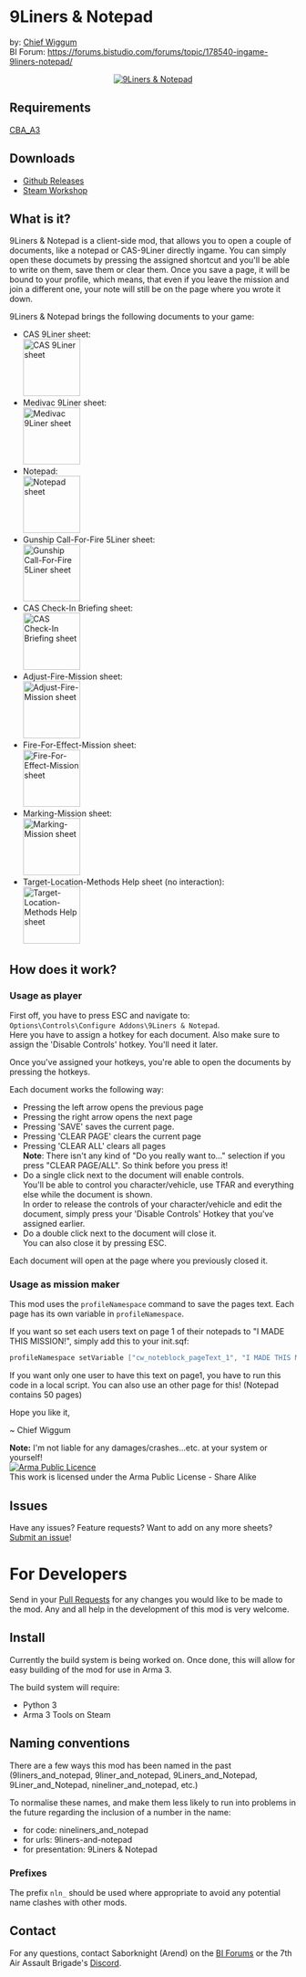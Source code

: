 # 9Liners & Notepad
by: [Chief Wiggum](https://forums.bistudio.com/profile/926664-chief_wiggum/)  
BI Forum: https://forums.bistudio.com/forums/topic/178540-ingame-9liners-notepad/
<center>
	<a href="http://i.imgur.com/GOC07EV.png">
		<img
			src="http://i.imgur.com/GOC07EV.png"
			title="9Liners &amp; Notepad">
	</a>
</center>

## Requirements
[CBA_A3](https://github.com/CBATeam/CBA_A3)

## Downloads
- [Github Releases](https://github.com/Saborknight/9liners-and-notepad/releases/latest)
- [Steam Workshop](http://steamcommunity.com/sharedfiles/filedetails/?id=1210050323)

## What is it?
9Liners & Notepad is a client-side mod, that allows you to open a couple of documents, like a notepad or CAS-9Liner directly ingame.
You can simply open these documets by pressing the assigned shortcut and you'll be able to write on them, save them or clear them.
Once you save a page, it will be bound to your profile, which means, that even if you leave the mission and join a different one, your note will still be on the page where you wrote it down.

9Liners & Notepad brings the following documents to your game:
- CAS 9Liner sheet:
	<br>
	<a href="http://img4.fotos-hochladen.net/uploads/20150301000060xuhlm7os.jpg" target="_blank">
		<img
			src="http://img4.fotos-hochladen.net/thumbnail/20150301000060xuhlm7os_thumb.jpg"
			title="CAS 9Liner sheet"
			height="100"
			width="auto">
	</a>
- Medivac 9Liner sheet:
	<br>
	<a href="http://img4.fotos-hochladen.net/uploads/201503010000znxfrm23et.jpg" target="_blank">
		<img
			src="http://img4.fotos-hochladen.net/thumbnail/201503010000znxfrm23et_thumb.jpg"
			title="Medivac 9Liner sheet"
			height="100"
			width="auto">
	</a>
- Notepad:
	<br>
	<a href="http://img4.fotos-hochladen.net/uploads/201503010000zr6ag2yvoi.jpg" target="_blank">
		<img
			src="http://img4.fotos-hochladen.net/thumbnail/201503010000zr6ag2yvoi_thumb.jpg"
			title="Notepad sheet"
			height="100"
			width="auto">
	</a>
- Gunship Call-For-Fire 5Liner sheet:
	<br>
	<a href="http://img4.fotos-hochladen.net/uploads/2015030100008ah3y146wf.jpg" target="_blank">
		<img
			src="http://img4.fotos-hochladen.net/thumbnail/2015030100008ah3y146wf_thumb.jpg"
			title="Gunship Call-For-Fire 5Liner sheet"
			height="100"
			width="auto">
	</a>
- CAS Check-In Briefing sheet:
	<br>
	<a href="http://img4.fotos-hochladen.net/uploads/201503010000jny20przcs.jpg" target="_blank">
		<img
			src="http://img4.fotos-hochladen.net/thumbnail/201503010000jny20przcs_thumb.jpg"
			title="CAS Check-In Briefing sheet"
			height="100"
			width="auto">
	</a>
- Adjust-Fire-Mission sheet:
	<br>
	<a href="http://img4.fotos-hochladen.net/uploads/201503010000u7rl3bog2s_thumb.jpg" target="_blank">
		<img
			src="http://img4.fotos-hochladen.net/thumbnail/201503010000u7rl3bog2s_thumb.jpg"
			title="Adjust-Fire-Mission sheet"
			height="100"
			width="auto">
	</a>
- Fire-For-Effect-Mission sheet:
	<br>
	<a href="http://img4.fotos-hochladen.net/uploads/201503010000iv4axcflqg_thumb.jpg" target="_blank">
		<img
			src="http://img4.fotos-hochladen.net/thumbnail/201503010000iv4axcflqg_thumb.jpg"
			title="Fire-For-Effect-Mission sheet"
			height="100"
			width="auto">
	</a>
- Marking-Mission sheet:
	<br>
	<a href="http://img4.fotos-hochladen.net/uploads/2015030100004acqjyrhl3.jpg" target="_blank">
		<img
			src="http://img4.fotos-hochladen.net/uploads/2015030100004acqjyrhl3.jpg"
			title="Marking-Mission sheet"
			height="100"
			width="auto">
	</a>
- Target-Location-Methods Help sheet (no interaction):
	<br>
	<a href="http://img4.fotos-hochladen.net/uploads/2015030100008dbc25764k.jpg" target="_blank">
		<img
			src="http://img4.fotos-hochladen.net/uploads/2015030100008dbc25764k.jpg"
			title="Target-Location-Methods Help sheet"
			height="100"
			width="auto">
	</a>

## How does it work?
### Usage as player
First off, you have to press ESC and navigate to: `Options\Controls\Configure Addons\9Liners & Notepad`.  
Here you have to assign a hotkey for each document. Also make sure to assign the 'Disable Controls' hotkey. You'll need it later.

Once you've assigned your hotkeys, you're able to open the documents by pressing the hotkeys.

Each document works the following way:
- Pressing the left arrow opens the previous page
- Pressing the right arrow opens the next page
- Pressing 'SAVE' saves the current page.
- Pressing 'CLEAR PAGE' clears the current page
- Pressing 'CLEAR ALL' clears all pages  
	**Note**: There isn't any kind of "Do you really want to..." selection if you press "CLEAR PAGE/ALL". So think before you press it!
- Do a single click next to the document will enable controls.  
	You'll be able to control you character/vehicle, use TFAR and everything else while the document is shown.  
	In order to release the controls of your character/vehicle and edit the document, simply press your 'Disable Controls' Hotkey that you've assigned earlier.
- Do a double click next to the document will close it.  
	You can also close it by pressing ESC.

Each document will open at the page where you previously closed it.

### Usage as mission maker
This mod uses the `profileNamespace` command to save the pages text. Each page has its own variable in `profileNamespace`.

If you want so set each users text on page 1 of their notepads to "I MADE THIS MISSION!", simply add this to your init.sqf:

```c
profileNamespace setVariable ["cw_noteblock_pageText_1", "I MADE THIS MISSION!"];
```

If you want only one user to have this text on page1, you have to run this code in a local script.
You can also use an other page for this! (Notepad contains 50 pages)

Hope you like it,

~ Chief Wiggum

**Note:** I'm not liable for any damages/crashes...etc. at your system or yourself!  
[![Arma Public Licence](https://www.bistudio.com/assets/img/licenses/APL-SA.png)](https://www.bistudio.com/community/licenses/arma-public-license-share-alike)  
This work is licensed under the Arma Public License - Share Alike

## Issues
Have any issues? Feature requests? Want to add on any more sheets? [Submit an issue](https://github.com/Saborknight/9liners-and-notepad/issues/new)!

# For Developers
Send in your [Pull Requests](https://github.com/Saborknight/9liners-and-notepad/pulls) for any changes you would like to be made to the mod. Any and all help in the development of this mod is very welcome.

## Install
Currently the build system is being worked on. Once done, this will allow for easy building of the mod for use in Arma 3.

The build system will require:
- Python 3
- Arma 3 Tools on Steam

## Naming conventions
There are a few ways this mod has been named in the past (9liners_and_notepad, 9liner_and_notepad, 9Liners_and_Notepad, 9Liner_and_Notepad, nineliner_and_notepad, etc.)

To normalise these names, and make them less likely to run into problems in the future regarding the inclusion of a number in the name:
- for code: nineliners_and_notepad
- for urls: 9liners-and-notepad
- for presentation: 9Liners & Notepad

### Prefixes
The prefix `nln_` should be used where appropriate to avoid any potential name clashes with other mods.

## Contact
For any questions, contact Saborknight (Arend) on the [BI Forums](https://forums.bistudio.com/profile/1135269-arend-the-bastard/) or the 7th Air Assault Brigade's [Discord](http://bit.ly/7aa-join-discord).
